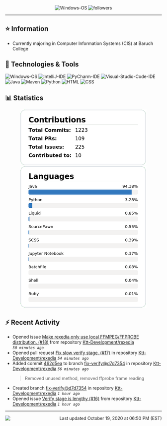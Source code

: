 <div align="center">
    <img 
        src="https://img.shields.io/badge/OS-Windows-informational?style=for-the-badge&color=3278be"
        alt="Windows-OS">
    <img 
        src="https://img.shields.io/github/followers/katsute?color=3278be&style=for-the-badge"
        alt="followers">
</div>

<hr>

## ⭐ Information

 - Currently majoring in Computer Information Systems (CIS) at Baruch College

## 🔧 Technologies & Tools

<img 
    src="https://img.shields.io/badge/OS-Windows-informational?style=flat-square&color=3278be"
    alt="Windows-OS">
<img 
    src="https://img.shields.io/badge/Editor-IntelliJ_IDEA-informational?style=flat-square&logo=intellij-idea&logoColor=white&color=3278be"
    alt="IntelliJ-IDE">
<img 
    src="https://img.shields.io/badge/Editor-PyCharm-informational?style=flat-square&logo=pycharm&logoColor=white&color=3278be"
    alt="PyCharm-IDE">
<img 
    src="https://img.shields.io/badge/Editor-Visual_Studio_Code-informational?style=flat-square&logo=Visual-Studio-Code&logoColor=white&color=3278be"
    alt="Visual-Studio-Code-IDE">
<img 
    src="https://img.shields.io/badge/Code-Java-informational?style=flat-square&logo=java&logoColor=white&color=3278be"
    alt="Java">
<img 
    src="https://img.shields.io/badge/Tools-Maven-informational?style=flat-square&logo=apache-maven&logoColor=white&color=3278be"
    alt="Maven">
<img 
    src="https://img.shields.io/badge/Code-Python-informational?style=flat-square&logo=python&logoColor=white&color=3278be"
    alt="Python">
<img 
    src="https://img.shields.io/badge/Code-HTML-informational?style=flat-square&logo=html5&logoColor=white&color=3278be"
    alt="HTML">
<img 
    src="https://img.shields.io/badge/Code-CSS-informational?style=flat-square&logo=css-wizardry&logoColor=white&color=3278be"
    alt="CSS">

## 📊 Statistics
<div align="center">
    <a href="https://github.com/Katsute/">
        <img src="https://github.com/Katsute/Katsute/blob/main/contributions.png">
    </a>
    <a href="https://github.com/Katsute/">
        <img src="https://github.com/Katsute/Katsute/blob/main/languages.png">
    </a>
</div>

## ⚡ Recent Activity

 - Opened issue [Make rexedia only use local FFMPEG/FFPROBE distribution. (#18)](https://github.com/Ktt-Development/rexedia/issues/18) from repository [Ktt-Development/rexedia](https://github.com/Ktt-Development/rexedia)  *`50 minutes ago`*
 - Opened pull request [Fix slow verify stage. (#17)](https://github.com/Ktt-Development/rexedia/pull/17) in repository [Ktt-Development/rexedia](https://github.com/Ktt-Development/rexedia)  *`54 minutes ago`*
 - Added commit [462d5ea](https://github.com/Ktt-Development/rexedia/commit/462d5ea5c25872f5984b4b691b5f535e1081aa76) to branch [fix-verify@d7d7354](https://github.com/Ktt-Development/rexedia/tree/fix-verify@d7d7354) in repository [Ktt-Development/rexedia](https://github.com/Ktt-Development/rexedia)  *`56 minutes ago`*
   > Removed unused method, removed ffprobe frame reading
 - Created branch [fix-verify@d7d7354](https://github.com/Ktt-Development/rexedia/tree/fix-verify@d7d7354) in repository [Ktt-Development/rexedia](https://github.com/Ktt-Development/rexedia) *`1 hour ago`*
 - Opened issue [Verify stage is lengthy (#16)](https://github.com/Ktt-Development/rexedia/issues/16) from repository [Ktt-Development/rexedia](https://github.com/Ktt-Development/rexedia)  *`1 hour ago`*

---
<img align="left" src="https://github.com/Katsute/Katsute/workflows/Update%20README.md/badge.svg"><p align="right">Last updated October 19, 2020 at 06:50 PM (EST)</p>
